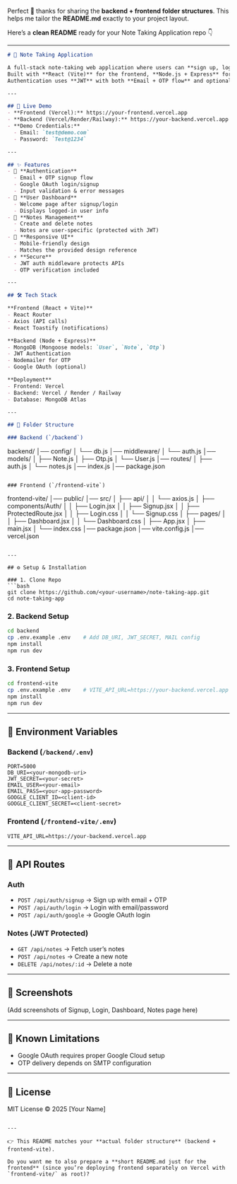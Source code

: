 Perfect 🚀 thanks for sharing the **backend + frontend folder structures**.
This helps me tailor the **README.md** exactly to your project layout.

Here’s a **clean README** ready for your Note Taking Application repo 👇

---

```markdown
# 📝 Note Taking Application

A full-stack note-taking web application where users can **sign up, log in, and manage personal notes**.  
Built with **React (Vite)** for the frontend, **Node.js + Express** for the backend, and **MongoDB** as the database.  
Authentication uses **JWT** with both **Email + OTP flow** and optional **Google login**.

---

## 🚀 Live Demo
- **Frontend (Vercel):** https://your-frontend.vercel.app  
- **Backend (Vercel/Render/Railway):** https://your-backend.vercel.app  
- **Demo Credentials:**  
  - Email: `test@demo.com`  
  - Password: `Test@1234`

---

## ✨ Features
- 🔐 **Authentication**
  - Email + OTP signup flow
  - Google OAuth login/signup
  - Input validation & error messages
- 🧑 **User Dashboard**
  - Welcome page after signup/login
  - Displays logged-in user info
- 📝 **Notes Management**
  - Create and delete notes
  - Notes are user-specific (protected with JWT)
- 📱 **Responsive UI**
  - Mobile-friendly design
  - Matches the provided design reference
- ⚡ **Secure**
  - JWT auth middleware protects APIs
  - OTP verification included

---

## 🛠️ Tech Stack

**Frontend (React + Vite)**  
- React Router
- Axios (API calls)
- React Toastify (notifications)

**Backend (Node + Express)**  
- MongoDB (Mongoose models: `User`, `Note`, `Otp`)
- JWT Authentication
- Nodemailer for OTP
- Google OAuth (optional)

**Deployment**  
- Frontend: Vercel  
- Backend: Vercel / Render / Railway  
- Database: MongoDB Atlas  

---

## 📂 Folder Structure

### Backend (`/backend`)
```

backend/
│── config/
│   └── db.js
│── middleware/
│   └── auth.js
│── models/
│   ├── Note.js
│   ├── Otp.js
│   └── User.js
│── routes/
│   ├── auth.js
│   └── notes.js
│── index.js
│── package.json

```

### Frontend (`/frontend-vite`)
```

frontend-vite/
│── public/
│── src/
│   ├── api/
│   │   └── axios.js
│   ├── components/Auth/
│   │   ├── Login.jsx
│   │   ├── Signup.jsx
│   │   ├── ProtectedRoute.jsx
│   │   ├── Login.css
│   │   └── Signup.css
│   ├── pages/
│   │   ├── Dashboard.jsx
│   │   └── Dashboard.css
│   ├── App.jsx
│   ├── main.jsx
│   └── index.css
│── package.json
│── vite.config.js
│── vercel.json

````

---

## ⚙️ Setup & Installation

### 1. Clone Repo
```bash
git clone https://github.com/<your-username>/note-taking-app.git
cd note-taking-app
````

### 2. Backend Setup

```bash
cd backend
cp .env.example .env    # Add DB_URI, JWT_SECRET, MAIL config
npm install
npm run dev
```

### 3. Frontend Setup

```bash
cd frontend-vite
cp .env.example .env    # VITE_API_URL=https://your-backend.vercel.app
npm install
npm run dev
```

---

## 🔑 Environment Variables

### Backend (`/backend/.env`)

```
PORT=5000
DB_URI=<your-mongodb-uri>
JWT_SECRET=<your-secret>
EMAIL_USER=<your-email>
EMAIL_PASS=<your-app-password>
GOOGLE_CLIENT_ID=<client-id>
GOOGLE_CLIENT_SECRET=<client-secret>
```

### Frontend (`/frontend-vite/.env`)

```
VITE_API_URL=https://your-backend.vercel.app
```

---

## 📡 API Routes

### Auth

* `POST /api/auth/signup` → Sign up with email + OTP
* `POST /api/auth/login` → Login with email/password
* `POST /api/auth/google` → Google OAuth login

### Notes (JWT Protected)

* `GET /api/notes` → Fetch user’s notes
* `POST /api/notes` → Create a new note
* `DELETE /api/notes/:id` → Delete a note

---

## 📸 Screenshots

(Add screenshots of Signup, Login, Dashboard, Notes page here)

---

## 📌 Known Limitations

* Google OAuth requires proper Google Cloud setup
* OTP delivery depends on SMTP configuration

---

## 📄 License

MIT License © 2025 \[Your Name]

```

---

👉 This README matches your **actual folder structure** (backend + frontend-vite).  

Do you want me to also prepare a **short README.md just for the frontend** (since you’re deploying frontend separately on Vercel with `frontend-vite/` as root)?
```

